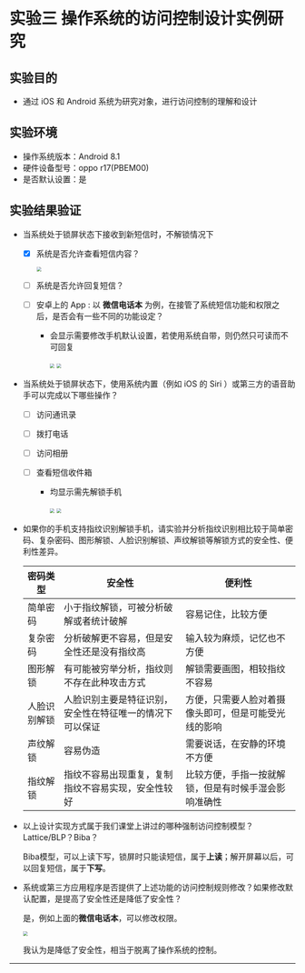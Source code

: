 # 实验三 操作系统的访问控制设计实例研究

   ## 实验目的

+ 通过 iOS 和 Android 系统为研究对象，进行访问控制的理解和设计

## 实验环境

+ 操作系统版本：Android 8.1
+ 硬件设备型号：oppo r17(PBEM00)
+ 是否默认设置：是

## 实验结果验证

+ 当系统处于锁屏状态下接收到新短信时，不解锁情况下

  - [x] 系统是否允许查看短信内容？

    <img src="image\锁屏.jpg" style="zoom: 50%;" />

  - [ ] 系统是否允许回复短信？

  - [ ] 安卓上的 App : 以 **微信电话本** 为例，在接管了系统短信功能和权限之后，是否会有一些不同的功能设定？

    + 会显示需要修改手机默认设置，若使用系统自带，则仍然只可读而不可回复

      <img src="image\读取短信功能.jpg" style="zoom: 50%;" />

      <img src="image\使用系统自带.jpg" style="zoom: 50%;" />

+ 当系统处于锁屏状态下，使用系统内置（例如 iOS 的 Siri ）或第三方的语音助手可以完成以下哪些操作？

  - [ ] 访问通讯录

  - [ ] 拨打电话

  - [ ] 访问相册

  - [ ] 查看短信收件箱

    + 均显示需先解锁手机

      <img src="image\没有权限.jpg" style="zoom: 50%;" />

      <img src="image\没有权限2.jpg" style="zoom: 50%;" />

+ 如果你的手机支持指纹识别解锁手机，请实验并分析指纹识别相比较于简单密码、复杂密码、图形解锁、人脸识别解锁、声纹解锁等解锁方式的安全性、便利性差异。

  | 密码类型     | 安全性                                                   | 便利性                                               |
  | ------------ | -------------------------------------------------------- | ---------------------------------------------------- |
  | 简单密码     | 小于指纹解锁，可被分析破解或者统计破解                   | 容易记住，比较方便                                   |
  | 复杂密码     | 分析破解更不容易，但是安全性还是没有指纹高               | 输入较为麻烦，记忆也不方便                           |
  | 图形解锁     | 有可能被穷举分析，指纹则不存在此种攻击方式               | 解锁需要画图，相较指纹不容易                         |
  | 人脸识别解锁 | 人脸识别主要是特征识别，安全性在特征唯一的情况下可以保证 | 方便，只需要人脸对着摄像头即可，但是可能受光线的影响 |
  | 声纹解锁     | 容易伪造                                                 | 需要说话，在安静的环境不方便                         |
  | 指纹解锁     | 指纹不容易出现重复，复制指纹不容易实现，安全性较好       | 比较方便，手指一按就解锁，但是有时候手湿会影响准确性 |

+ 以上设计实现方式属于我们课堂上讲过的哪种强制访问控制模型？Lattice/BLP？Biba？

  Biba模型，可以上读下写，锁屏时只能读短信，属于**上读**；解开屏幕以后，可以回复短信，属于**下写**。

+ 系统或第三方应用程序是否提供了上述功能的访问控制规则修改？如果修改默认配置，是提高了安全性还是降低了安全性？

  是，例如上面的**微信电话本**，可以修改权限。

  <img src="image\使用系统自带.jpg" style="zoom: 50%;" />

  我认为是降低了安全性，相当于脱离了操作系统的控制。

  

---




